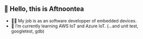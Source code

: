 ## 👋 Hello, this is Aftnoontea
- 👨‍⚕️ My job is as an software developper of embedded devices.
- 🌱 I’m currently learning AWS IoT and Azure IoT. (...and unit test, googletest, gdb)

<!---
aftnoontea/aftnoontea is a ✨ special ✨ repository because its `README.md` (this file) appears on your GitHub profile.
You can click the Preview link to take a look at your changes.
--->
